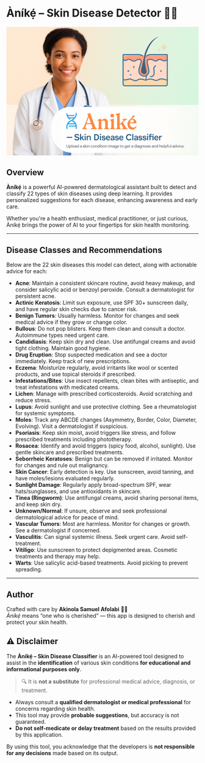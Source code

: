 # Àníkẹ́ – Skin Disease Detector 🧬✨

![Àníkẹ́ – Skin Disease](./Anike.png)

## Overview

**Àníkẹ́** is a powerful AI-powered dermatological assistant built to detect and classify 22 types of skin diseases using deep learning. It provides personalized suggestions for each disease, enhancing awareness and early care.

Whether you're a health enthusiast, medical practitioner, or just curious, Àníkẹ́ brings the power of AI to your fingertips for skin health monitoring.

---

## Disease Classes and Recommendations

Below are the 22 skin diseases this model can detect, along with actionable advice for each:

- **Acne**: Maintain a consistent skincare routine, avoid heavy makeup, and consider salicylic acid or benzoyl peroxide. Consult a dermatologist for persistent acne.
- **Actinic Keratosis**: Limit sun exposure, use SPF 30+ sunscreen daily, and have regular skin checks due to cancer risk.
- **Benign Tumors**: Usually harmless. Monitor for changes and seek medical advice if they grow or change color.
- **Bullous**: Do not pop blisters. Keep them clean and consult a doctor. Autoimmune types need urgent care.
- **Candidiasis**: Keep skin dry and clean. Use antifungal creams and avoid tight clothing. Maintain good hygiene.
- **Drug Eruption**: Stop suspected medication and see a doctor immediately. Keep track of new prescriptions.
- **Eczema**: Moisturize regularly, avoid irritants like wool or scented products, and use topical steroids if prescribed.
- **Infestations/Bites**: Use insect repellents, clean bites with antiseptic, and treat infestations with medicated creams.
- **Lichen**: Manage with prescribed corticosteroids. Avoid scratching and reduce stress.
- **Lupus**: Avoid sunlight and use protective clothing. See a rheumatologist for systemic symptoms.
- **Moles**: Track any ABCDE changes (Asymmetry, Border, Color, Diameter, Evolving). Visit a dermatologist if suspicious.
- **Psoriasis**: Keep skin moist, avoid triggers like stress, and follow prescribed treatments including phototherapy.
- **Rosacea**: Identify and avoid triggers (spicy food, alcohol, sunlight). Use gentle skincare and prescribed treatments.
- **Seborrheic Keratoses**: Benign but can be removed if irritated. Monitor for changes and rule out malignancy.
- **Skin Cancer**: Early detection is key. Use sunscreen, avoid tanning, and have moles/lesions evaluated regularly.
- **Sunlight Damage**: Regularly apply broad-spectrum SPF, wear hats/sunglasses, and use antioxidants in skincare.
- **Tinea (Ringworm)**: Use antifungal creams, avoid sharing personal items, and keep skin dry.
- **Unknown/Normal**: If unsure, observe and seek professional dermatological advice for peace of mind.
- **Vascular Tumors**: Most are harmless. Monitor for changes or growth. See a dermatologist if concerned.
- **Vasculitis**: Can signal systemic illness. Seek urgent care. Avoid self-treatment.
- **Vitiligo**: Use sunscreen to protect depigmented areas. Cosmetic treatments and therapy may help.
- **Warts**: Use salicylic acid-based treatments. Avoid picking to prevent spreading.

---

## Author

Crafted with care by **Akinola Samuel Afolabi** 🧠💡  
_Àníkẹ́_ means “one who is cherished” — this app is designed to cherish and protect your skin health.  

## ⚠️ Disclaimer

The **Àníkẹ́ – Skin Disease Classifier** is an AI-powered tool designed to assist in the **identification** of various skin conditions **for educational and informational purposes only**.

> 🔍 It is **not a substitute** for professional medical advice, diagnosis, or treatment.

- Always consult a **qualified dermatologist or medical professional** for concerns regarding skin health.
- This tool may provide **probable suggestions**, but accuracy is not guaranteed.
- **Do not self-medicate or delay treatment** based on the results provided by this application.

By using this tool, you acknowledge that the developers is **not responsible for any decisions** made based on its output.
